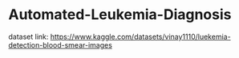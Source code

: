 # Automated-Leukemia-Diagnosis
dataset link: https://www.kaggle.com/datasets/vinay1110/luekemia-detection-blood-smear-images
